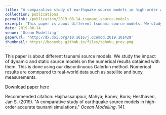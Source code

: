```yaml
---
title: "A comparative study of earthquake source models in high-order accurate tsunami simulations"
collection: publications
permalink: /publication/2019-08-14-tsunami-source-models
excerpt: 'This paper is about different tsunami source models. We study the impact of dynamic and static source models on the numerical results obtained with them. This is done using our discontinuous Galerkin method. Numerical results are comnpared to real-world data such as satellite and buoy measurements.'
date: 2019-08-14
venue: 'Ocean Modelling'
paperurl: 'http://dx.doi.org/10.1016/j.ocemod.2019.101429'
thumbnail: https://bonevbs.github.io/files/tohoku_prev.png
---
```

This paper is about different tsunami source models. We study the impact of dynamic and static source models on the numerical results obtained with them. This is done using our discontinuous Galerkin method. Numerical results are comnpared to real-world data such as satellite and buoy measurements.

[Download paper here](http://dx.doi.org/10.1016/j.ocemod.2019.101429)

Recommended citation: Hajihassanpour, Mahya; Bonev, Boris; Hesthaven, Jan S. (2019). "A comparative study of earthquake source models in high-order accurate tsunami simulations." <i>Ocean Modelling</i>. 141.
